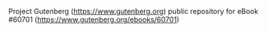 Project Gutenberg (https://www.gutenberg.org) public repository for eBook #60701 (https://www.gutenberg.org/ebooks/60701)
